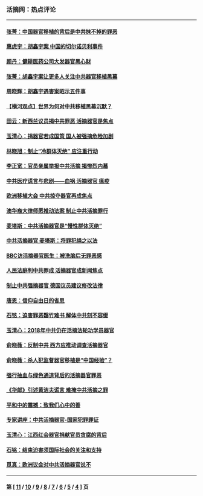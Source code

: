 ### 活摘网：热点评论
---
#### [张菁：中国器官移植的背后是中共抹不掉的罪恶](../../pages/nf5879/n13974977.md?07140430) 
#### [惠虎宇：胡鑫宇案 中国的切尔诺贝利事件](../../pages/nf5879/n13942916.md?07140430) 
#### [颜丹：健耕医药公司大发器官黑心财](../../pages/nf5879/n13940134.md?07140430) 
#### [张菁：胡鑫宇案让更多人关注中共器官移植黑幕](../../pages/nf5879/n13929073.md?07140430) 
#### [周晓辉：胡鑫宇遇害案昭示五件事](../../pages/nf5879/n13921870.md?07140430) 
#### [【横河观点】世界为何对中共移植黑幕沉默？](../../pages/nf5879/n13244249.md?07140430) 
#### [田云：新西兰议员揭中共罪恶 活摘器官是焦点](../../pages/nf5879/n13070629.md?07140430) 
#### [玉清心：捐器官若成国策 国人被强摘危险加剧](../../pages/nf5879/n12802713.md?07140430) 
#### [林晓旭：制止“冷群体灭绝” 应注重行动](../../pages/nf5879/n12779736.md?07140430) 
#### [李正宽：官员亲属举报中共活摘 揭惨烈内幕](../../pages/nf5879/n12684490.md?07140430) 
#### [中共医疗谎言与悲剧——血祸 活摘器官 瘟疫](../../pages/nf5879/n12372103.md?07140430) 
#### [欧洲移植大会 中共掠夺器官再成焦点](../../pages/nf5879/n11538883.md?07140430) 
#### [澳华裔大律师愿推动法案 制止中共活摘罪行](../../pages/nf5879/n11377039.md?07140430) 
#### [麦塔斯：中共活摘器官是“慢性群体灭绝”](../../pages/nf5879/n11350529.md?07140430) 
#### [中共活摘器官 麦塔斯：将罪犯绳之以法](../../pages/nf5879/n11347973.md?07140430) 
#### [BBC访活摘器官医生：被洗脑后无罪恶感](../../pages/nf5879/n11335935.md?07140430) 
#### [人民法庭判中共罪成 活摘器官成新闻焦点](../../pages/nf5879/n11331578.md?07140430) 
#### [制止中共强摘器官 德国议员建议修改法律](../../pages/nf5879/n11249451.md?07140430) 
#### [唐恩：信仰自由日的省思](../../pages/nf5879/n11003525.md?07140430) 
#### [石铭：迫害罪恶罄竹难书  解体中共刻不容缓](../../pages/nf5879/n10942855.md?07140430) 
#### [玉清心：2018年中共仍在活摘法轮功学员器官](../../pages/nf5879/n10914646.md?07140430) 
#### [俞晓薇：反制中共 西方应推动调查活摘器官](../../pages/nf5879/n10794671.md?07140430) 
#### [俞晓薇：杀人犯监督器官移植是“中国经验”？](../../pages/nf5879/n10466427.md?07140430) 
#### [强行抽血与绿色通道背后的活摘器官罪恶](../../pages/nf5879/n10004708.md?07140430) 
#### [《华邮》引述黄洁夫谎言 难掩中共活摘之罪](../../pages/nf5879/n9642309.md?07140430) 
#### [平和中的震撼：致我们心中的善](../../pages/nf5879/n9021123.md?07140430) 
#### [专家讲座：中共活摘器官-国家犯罪罪证](../../pages/nf5879/n8828153.md?07140430) 
#### [玉清心：江西红会器官捐献官员贪腐的背后](../../pages/nf5879/n8522122.md?07140430) 
#### [石铭：结束迫害须国际社会的关注和支持](../../pages/nf5879/n8443497.md?07140430) 
#### [觅真：欧洲议会对中共活摘器官说不](../../pages/nf5879/n8337486.md?07140430) 

---
#### 第 [ [11](./11.md?07140430) / [10](./10.md?07140430) / [9](./9.md?07140430) / [8](./8.md?07140430) / [7](./7.md?07140430) / [6](./6.md?07140430) / [5](./5.md?07140430) / [4](./4.md?07140430) ] 页
